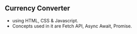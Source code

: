 ## Currency Converter

<ul>
  <li>using HTML, CSS & Javascript.</li>
  <li>Concepts used in it are Fetch API, Async Await, Promise.</li>
</ul>
